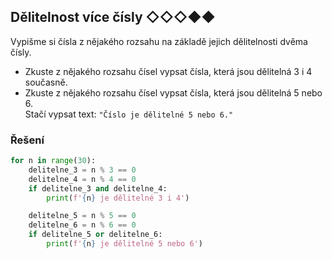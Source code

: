 ## Dělitelnost více čísly ◇◇◇◆◆

Vypišme si čísla z nějakého rozsahu na základě jejich dělitelnosti dvěma čísly.

- Zkuste z nějakého rozsahu čísel vypsat čísla, která jsou dělitelná 3 i 4 současně.
- Zkuste z nějakého rozsahu čísel vypsat čísla, která jsou dělitelná 5 nebo 6.  
  Stačí vypsat text: `"Číslo je dělitelné 5 nebo 6."`

### Řešení

```python
for n in range(30):
    delitelne_3 = n % 3 == 0
    delitelne_4 = n % 4 == 0
    if delitelne_3 and delitelne_4:
        print(f'{n} je dělitelné 3 i 4')

    delitelne_5 = n % 5 == 0
    delitelne_6 = n % 6 == 0
    if delitelne_5 or delitelne_6:
        print(f'{n} je dělitelné 5 nebo 6')
```